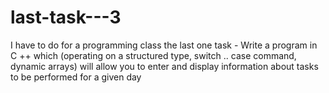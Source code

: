 # last-task---3
I have to do for a programming class the last one task - Write a program in C ++ which (operating on a structured type, switch .. case command, dynamic arrays) will allow you to enter and display information about tasks to be performed for a given day
